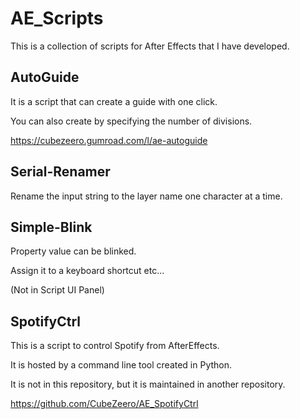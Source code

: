# AE_Scripts

This is a collection of scripts for After Effects that I have developed.

## AutoGuide

It is a script that can create a guide with one click.

You can also create by specifying the number of divisions.

https://cubezeero.gumroad.com/l/ae-autoguide

## Serial-Renamer

Rename the input string to the layer name one character at a time.

## Simple-Blink

Property value can be blinked.

Assign it to a keyboard shortcut etc...

(Not in Script UI Panel)

## SpotifyCtrl

This is a script to control Spotify from AfterEffects.

It is hosted by a command line tool created in Python.

It is not in this repository, but it is maintained in another repository.

https://github.com/CubeZeero/AE_SpotifyCtrl
